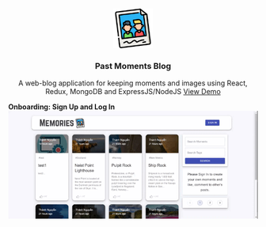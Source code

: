 <br />
<div align="center">
  <!-- <a href="https://github.com/github_username/repo_name"> -->
    <img src="https://github.com/thanh-nt25/Past-Moments-Blog/blob/master/client/src/images/memories.png" alt="Logo" width="80" height="80">
  <!-- </a> -->

<h3 align="center">Past Moments Blog</h3>

  <p align="center">
    A web-blog application for keeping moments and images using React, Redux, MongoDB and ExpressJS/NodeJS
    <a href="https://past-moments.000webhostapp.com/posts">View Demo</a>
  </p>
</div>

**Onboarding: Sign Up and Log In**
![](https://github.com/thanh-nt25/Past-Moments-Blog/blob/master/client/src/demo/E1-small.gif)

	

